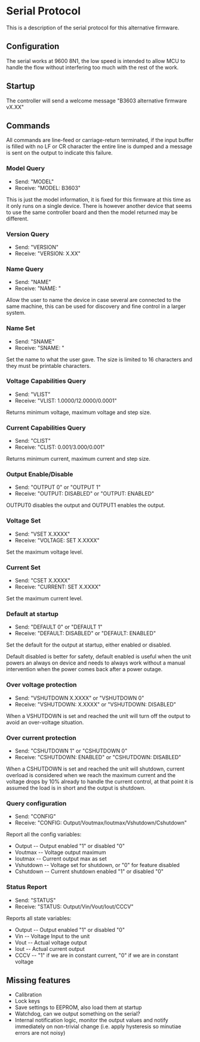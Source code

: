 # Serial Protocol

This is a description of the serial protocol for this alternative firmware.

## Configuration

The serial works at 9600 8N1, the low speed is intended to allow MCU to handle
the flow without interfering too much with the rest of the work.

## Startup

The controller will send a welcome message "B3603 alternative firmware vX.XX"

## Commands

All commands are line-feed or carriage-return terminated, if the input buffer
is filled with no LF or CR character the entire line is dumped and a message is
sent on the output to indicate this failure.

### Model Query

* Send: "MODEL"
* Receive: "MODEL: B3603"

This is just the model information, it is fixed for this firmware at this time
as it only runs on a single device. There is however another device that seems
to use the same controller board and then the model returned may be different.

### Version Query

* Send: "VERSION"
* Receive: "VERSION: X.XX"

### Name Query

* Send: "NAME"
* Receive: "NAME: <name>"

Allow the user to name the device in case several are connected to the same
machine, this can be used for discovery and fine control in a larger system.

### Name Set

* Send: "SNAME"
* Receive: "SNAME: <name>"

Set the name to what the user gave. The size is limited to 16 characters and
they must be printable characters.

### Voltage Capabilities Query

* Send: "VLIST"
* Receive: "VLIST: 1.0000/12.0000/0.0001"

Returns minimum voltage, maximum voltage and step size.

### Current Capabilities Query

* Send: "CLIST"
* Receive: "CLIST: 0.001/3.000/0.001"

Returns minimum current, maximum current and step size.

### Output Enable/Disable

* Send: "OUTPUT 0" or "OUTPUT 1"
* Receive: "OUTPUT: DISABLED" or "OUTPUT: ENABLED"

OUTPUT0 disables the output and OUTPUT1 enables the output.

### Voltage Set

* Send: "VSET X.XXXX"
* Receive: "VOLTAGE: SET X.XXXX"

Set the maximum voltage level.

### Current Set

* Send: "CSET X.XXXX"
* Receive: "CURRENT: SET X.XXXX"

Set the maximum current level.

### Default at startup

* Send: "DEFAULT 0" or "DEFAULT 1"
* Receive: "DEFAULT: DISABLED" or "DEFAULT: ENABLED"

Set the default for the output at startup, either enabled or disabled.

Default disabled is better for safety, default enabled is useful when the unit
powers an always on device and needs to always work without a manual
intervention when the power comes back after a power outage.

### Over voltage protection

* Send: "VSHUTDOWN X.XXXX" or "VSHUTDOWN 0"
* Receive: "VSHUTDOWN: X.XXXX" or "VSHUTDOWN: DISABLED"

When a VSHUTDOWN is set and reached the unit will turn off the output to avoid
an over-voltage situation.

### Over current protection

* Send: "CSHUTDOWN 1" or "CSHUTDOWN 0"
* Receive: "CSHUTDOWN: ENABLED" or "CSHUTDOWN: DISABLED"

When a CSHUTDOWN is set and reached the unit will shutdown, current overload is
considered when we reach the maximum current and the voltage drops by 10%
already to handle the current control, at that point it is assumed the load is
in short and the output is shutdown.

### Query configuration

* Send: "CONFIG"
* Receive: "CONFIG: Output/Voutmax/Ioutmax/Vshutdown/Cshutdown"

Report all the config variables:

* Output -- Output enabled "1" or disabled "0"
* Voutmax -- Voltage output maximum
* Ioutmax -- Current output max as set
* Vshutdown -- Voltage set for shutdown, or "0" for feature disabled
* Cshutdown -- Current shutdown enabled "1" or disabled "0"

### Status Report

* Send: "STATUS"
* Receive: "STATUS: Output/Vin/Vout/Iout/CCCV"

Reports all state variables:

* Output -- Output enabled "1" or disabled "0"
* Vin -- Voltage Input to the unit
* Vout -- Actual voltage output
* Iout -- Actual current output
* CCCV -- "1" if we are in constant current, "0" if we are in constant voltage

## Missing features

* Calibration
* Lock keys
* Save settings to EEPROM, also load them at startup
* Watchdog, can we output something on the serial?
* Internal notification logic, monitor the output values and notify immediately
  on non-trivial change (i.e. apply hysteresis so minutiae errors are not
  noisy)
